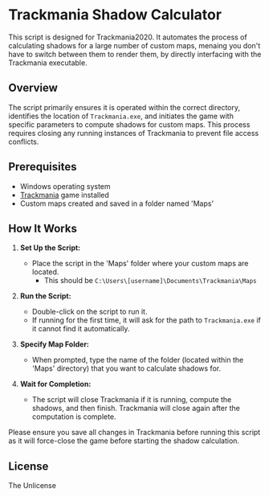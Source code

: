 # Trackmania Shadow Calculator

This script is designed for Trackmania2020. It automates the process of calculating shadows for a large number of custom maps, menaing you don't have to switch between them to render them, by directly interfacing with the Trackmania executable.

## Overview

The script primarily ensures it is operated within the correct directory, identifies the location of `Trackmania.exe`, and initiates the game with specific parameters to compute shadows for custom maps. This process requires closing any running instances of Trackmania to prevent file access conflicts.

## Prerequisites

- Windows operating system
- [Trackmania](http://trackmania.com/) game installed
- Custom maps created and saved in a folder named 'Maps'

## How It Works

1. **Set Up the Script:**
   - Place the script in the 'Maps' folder where your custom maps are located.
     - This should be `C:\Users\[username]\Documents\Trackmania\Maps`

2. **Run the Script:**
   - Double-click on the script to run it.
   - If running for the first time, it will ask for the path to `Trackmania.exe` if it cannot find it automatically.

3. **Specify Map Folder:**
   - When prompted, type the name of the folder (located within the 'Maps' directory) that you want to calculate shadows for.

4. **Wait for Completion:**
   - The script will close Trackmania if it is running, compute the shadows, and then finish. Trackmania will close again after the computation is complete.

Please ensure you save all changes in Trackmania before running this script as it will force-close the game before starting the shadow calculation.

## License

The Unlicense

